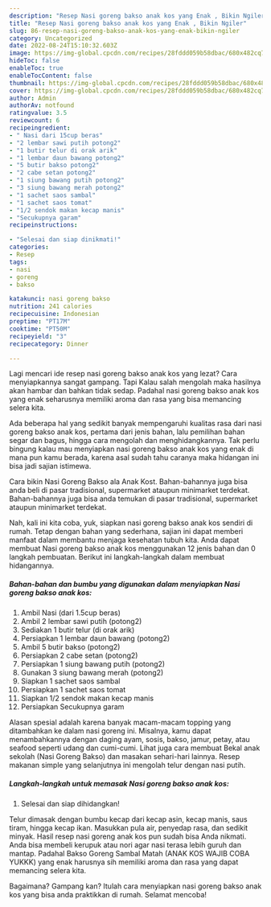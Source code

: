 ```yaml
---
description: "Resep Nasi goreng bakso anak kos yang Enak , Bikin Ngiler"
title: "Resep Nasi goreng bakso anak kos yang Enak , Bikin Ngiler"
slug: 86-resep-nasi-goreng-bakso-anak-kos-yang-enak-bikin-ngiler
category: Uncategorized
date: 2022-08-24T15:10:32.603Z
image: https://img-global.cpcdn.com/recipes/28fddd059b58dbac/680x482cq70/nasi-goreng-bakso-anak-kos-foto-resep-utama.jpg
hideToc: false
enableToc: true
enableTocContent: false
thumbnail: https://img-global.cpcdn.com/recipes/28fddd059b58dbac/680x482cq70/nasi-goreng-bakso-anak-kos-foto-resep-utama.jpg
cover: https://img-global.cpcdn.com/recipes/28fddd059b58dbac/680x482cq70/nasi-goreng-bakso-anak-kos-foto-resep-utama.jpg
author: Admin
authorAv: notfound
ratingvalue: 3.5
reviewcount: 6
recipeingredient:
- " Nasi dari 15cup beras"
- "2 lembar sawi putih potong2"
- "1 butir telur di orak arik"
- "1 lembar daun bawang potong2"
- "5 butir bakso potong2"
- "2 cabe setan potong2"
- "1 siung bawang putih potong2"
- "3 siung bawang merah potong2"
- "1 sachet saos sambal"
- "1 sachet saos tomat"
- "1/2 sendok makan kecap manis"
- "Secukupnya garam"
recipeinstructions:

- "Selesai dan siap dinikmati!"
categories:
- Resep
tags:
- nasi
- goreng
- bakso

katakunci: nasi goreng bakso 
nutrition: 241 calories
recipecuisine: Indonesian
preptime: "PT17M"
cooktime: "PT50M"
recipeyield: "3"
recipecategory: Dinner

---
```



Lagi mencari ide resep nasi goreng bakso anak kos yang lezat? Cara menyiapkannya sangat gampang. Tapi Kalau salah mengolah maka hasilnya akan hambar dan bahkan tidak sedap. Padahal nasi goreng bakso anak kos yang enak seharusnya memiliki aroma dan rasa yang bisa memancing selera kita.


Ada beberapa hal yang sedikit banyak mempengaruhi kualitas rasa dari nasi goreng bakso anak kos, pertama dari jenis bahan, lalu pemilihan bahan segar dan bagus, hingga cara mengolah dan menghidangkannya. Tak perlu bingung kalau mau menyiapkan nasi goreng bakso anak kos yang enak di mana pun kamu berada, karena asal sudah tahu caranya maka hidangan ini bisa jadi sajian istimewa.

Cara bikin Nasi Goreng Bakso ala Anak Kost. Bahan-bahannya juga bisa anda beli di pasar tradisional, supermarket ataupun minimarket terdekat. Bahan-bahannya juga bisa anda temukan di pasar tradisional, supermarket ataupun minimarket terdekat.


Nah, kali ini kita coba, yuk, siapkan nasi goreng bakso anak kos sendiri di rumah. Tetap dengan bahan yang sederhana, sajian ini dapat memberi manfaat dalam membantu menjaga kesehatan tubuh kita. Anda dapat membuat Nasi goreng bakso anak kos menggunakan 12 jenis bahan dan 0 langkah pembuatan. Berikut ini langkah-langkah dalam membuat hidangannya.

<!--inarticleads1-->

##### Bahan-bahan dan bumbu yang digunakan dalam menyiapkan Nasi goreng bakso anak kos:

1. Ambil  Nasi (dari 1.5cup beras)
1. Ambil 2 lembar sawi putih (potong2)
1. Sediakan 1 butir telur (di orak arik)
1. Persiapkan 1 lembar daun bawang (potong2)
1. Ambil 5 butir bakso (potong2)
1. Persiapkan 2 cabe setan (potong2)
1. Persiapkan 1 siung bawang putih (potong2)
1. Gunakan 3 siung bawang merah (potong2)
1. Siapkan 1 sachet saos sambal
1. Persiapkan 1 sachet saos tomat
1. Siapkan 1/2 sendok makan kecap manis
1. Persiapkan Secukupnya garam


Alasan spesial adalah karena banyak macam-macam topping yang ditambahkan ke dalam nasi goreng ini. Misalnya, kamu dapat menambahkannya dengan daging ayam, sosis, bakso, jamur, petay, atau seafood seperti udang dan cumi-cumi. Lihat juga cara membuat Bekal anak sekolah (Nasi Goreng Bakso) dan masakan sehari-hari lainnya. Resep makanan simple yang selanjutnya ini mengolah telur dengan nasi putih. 

<!--inarticleads2-->

##### Langkah-langkah untuk memasak Nasi goreng bakso anak kos:


1. Selesai dan siap dihidangkan!

Telur dimasak dengan bumbu kecap dari kecap asin, kecap manis, saus tiram, hingga kecap ikan. Masukkan pula air, penyedap rasa, dan sedikit minyak. Hasil resep nasi goreng anak kos pun sudah bisa Anda nikmati. Anda bisa membeli kerupuk atau nori agar nasi terasa lebih guruh dan mantap. Padahal Bakso Goreng Sambal Matah (ANAK KOS WAJIB COBA YUKKK) yang enak harusnya sih memiliki aroma dan rasa yang dapat memancing selera kita. 

Bagaimana? Gampang kan? Itulah cara menyiapkan nasi goreng bakso anak kos yang bisa anda praktikkan di rumah. Selamat mencoba!
